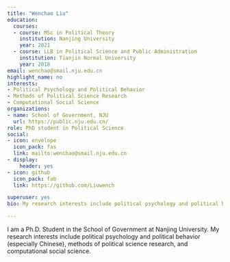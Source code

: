 ```yaml
---
title: "Wenchao Liu"
education:
  courses:
  - course: MSc in Political Theory
    institution: Nanjing University
    year: 2021
  - course: LLB in Political Science and Public Administration
    institution: Tianjin Normal University
    year: 2018
email: wenchao@smail.nju.edu.cn
highlight_name: no
interests:
- Political Psychology and Political Behavior
- Methods of Political Science Research
- Computational Social Science
organizations:
- name: School of Government, NJU
  url: https://public.nju.edu.cn/
role: PhD student in Political Science
social:
- icon: envelope
  icon_pack: fas
  link: mailto:wenchao@smail.nju.edu.cn 
- display:
    header: yes
- icon: github
  icon_pack: fab
  link: https://github.com/Liuwench

superuser: yes
bio: My research interests include political psychology and political behavior, methods of political science research, and computational social science.

---
```


I am a Ph.D. Student in the School of Government at Nanjing University.  My research interests include political psychology and political behavior (especially Chinese), methods of political science research, and computational social science.
